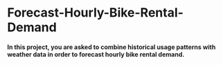 # Forecast-Hourly-Bike-Rental-Demand
#### In this project, you are asked to combine historical usage patterns with weather data in order to forecast hourly bike rental demand.
